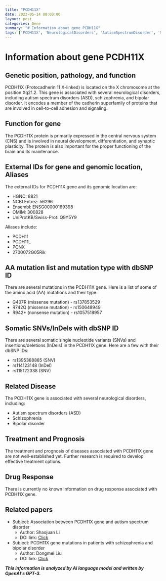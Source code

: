 ```yaml
---
title: "PCDH11X"
date: 2023-05-14 00:00:00
layout: post
categories: Gene
summary: "# Information about gene PCDH11X"
tags: ['PCDH11X', 'NeurologicalDisorders', 'AutismSpectrumDisorder', 'Schizophrenia', 'BipolarDisorder', 'CellAdhesion', 'SynapticPlasticity', 'MissenseMutation']
---
```


# Information about gene PCDH11X

## Genetic position, pathology, and function

PCDH11X (Protocadherin 11 X-linked) is located on the X chromosome at the position Xq21.2. This gene is associated with several neurological disorders, including autism spectrum disorders (ASD), schizophrenia, and bipolar disorder. It encodes a member of the cadherin superfamily of proteins that are involved in cell-to-cell adhesion and signaling.

## Function for gene

The PCDH11X protein is primarily expressed in the central nervous system (CNS) and is involved in neural development, differentiation, and synaptic plasticity. The protein is also important for the proper functioning of the brain and its maintenance.

## External IDs for gene and genomic location, Aliases

The external IDs for PCDH11X gene and its genomic location are:
- HGNC: 8821
- NCBI Entrez: 56296
- Ensembl: ENSG00000169398
- OMIM: 300828
- UniProtKB/Swiss-Prot: Q9Y5Y9

Aliases include:
- PCDH11
- PCDH11L
- PCNX
- 2700072G05Rik

## AA mutation list and mutation type with dbSNP ID

There are several mutations in the PCDH11X gene. Here is a list of some of the amino acid (AA) mutations and their type:
- G407R (missense mutation) - rs137853529
- R742Q (missense mutation) - rs150648949
- R942* (nonsense mutation) - rs1057518957

## Somatic SNVs/InDels with dbSNP ID

There are several somatic single nucleotide variants (SNVs) and insertions/deletions (InDels) in the PCDH11X gene. Here are a few with their dbSNP IDs:
- rs1395388885 (SNV)
- rs114123148 (InDel)
- rs115122338 (SNV)

## Related Disease

The PCDH11X gene is associated with several neurological disorders, including:
- Autism spectrum disorders (ASD)
- Schizophrenia
- Bipolar disorder

## Treatment and Prognosis

The treatment and prognosis of diseases associated with PCDH11X gene are not well-established yet. Further research is required to develop effective treatment options.

## Drug Response

There is currently no known information on drug response associated with PCDH11X gene.

## Related papers

- Subject: Association between PCDH11X gene and autism spectrum disorder
  - Author: Shaojuan Li
  - DOI link: [Click](https://doi.org/10.1136/jmedgenet-2013-101724)
- Subject: PCDH11X gene mutations in patients with schizophrenia and bipolar disorder
  - Author: Dongmei Liu
  - DOI link: [Click](https://doi.org/10.1007/s00439-011-1079-5)

**_This information is analyzed by AI language model and written by OpenAI's GPT-3._**